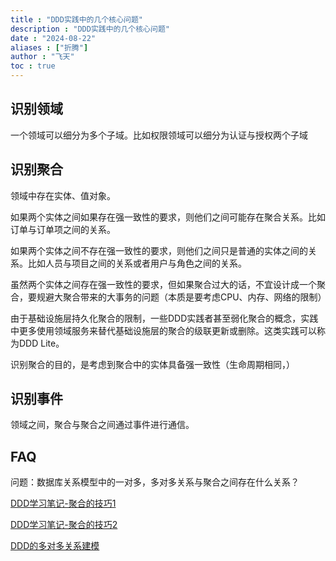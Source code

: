 ```yaml
---
title : "DDD实践中的几个核心问题"
description : "DDD实践中的几个核心问题"
date : "2024-08-22"
aliases : ["折腾"]
author : "飞天"
toc : true
---
```


## 识别领域

一个领域可以细分为多个子域。比如权限领域可以细分为认证与授权两个子域

## 识别聚合

领域中存在实体、值对象。

如果两个实体之间如果存在强一致性的要求，则他们之间可能存在聚合关系。比如订单与订单项之间的关系。

如果两个实体之间不存在强一致性的要求，则他们之间只是普通的实体之间的关系。比如人员与项目之间的关系或者用户与角色之间的关系。

虽然两个实体之间存在强一致性的要求，但如果聚合过大的话，不宜设计成一个聚合，要规避大聚合带来的大事务的问题（本质是要考虑CPU、内存、网络的限制）

由于基础设施层持久化聚合的限制，一些DDD实践者甚至弱化聚合的概念，实践中更多使用领域服务来替代基础设施层的聚合的级联更新或删除。这类实践可以称为DDD Lite。



识别聚合的目的，是考虑到聚合中的实体具备强一致性（生命周期相同，）

## 识别事件

领域之间，聚合与聚合之间通过事件进行通信。



## FAQ

问题：数据库关系模型中的一对多，多对多关系与聚合之间存在什么关系？

[DDD学习笔记-聚合的技巧1](https://blog.csdn.net/superzongb/article/details/127552709?spm=1001.2014.3001.5502)

[DDD学习笔记-聚合的技巧2](https://blog.csdn.net/superzongb/article/details/127553558?spm=1001.2014.3001.5502)

[DDD的多对多关系建模](https://baijiahao.baidu.com/s?id=1711541032697881531&wfr=spider&for=pc&searchword=DDD%20%E5%A4%9A%E5%AF%B9%E5%A4%9A%E5%85%B3%E8%81%94)

